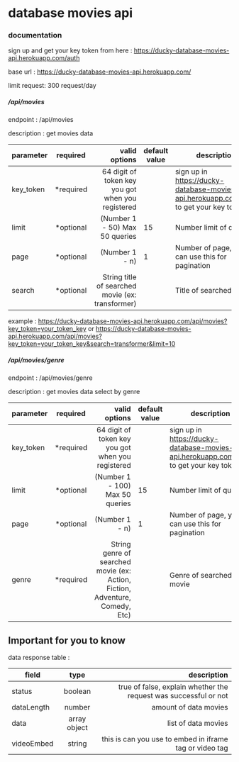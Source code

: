 # database movies api
###  documentation

sign up and get your key token from here : https://ducky-database-movies-api.herokuapp.com/auth  

base url : https://ducky-database-movies-api.herokuapp.com/  

limit request: 300 request/day  
##### /api/movies

endpoint : /api/movies  

description : get movies data  


| parameter |  required |                                     valid options | default value | description                                                                       |
|-----------|:---------:|--------------------------------------------------:|---------------|-----------------------------------------------------------------------------------|
| key_token | *required | 64 digit of token key you got when you registered |               | sign up in https://ducky-database-movies-api.herokuapp.com/auth to get your key token |
| limit     | *optional |                  (Number 1 - 50) Max 50 queries | 15            | Number limit of queries                                                           |
| page      | *optional |                                    (Number 1 - n) | 1             | Number of page, you can use this for pagination                                   |                                                           |
| search    | *optional | String title of searched movie (ex: transformer)  |               | Title of searched movie                                                             |

example : https://ducky-database-movies-api.herokuapp.com/api/movies?key_token=your_token_key or https://ducky-database-movies-api.herokuapp.com/api/movies?key_token=your_token_key&search=transformer&limit=10  

##### /api/movies/genre

endpoint : /api/movies/genre 

description : get movies data select by genre  

| parameter |  required |                                     valid options | default value | description                                                                       |
|-----------|:---------:|--------------------------------------------------:|---------------|-----------------------------------------------------------------------------------|
| key_token | *required | 64 digit of token key you got when you registered |               | sign up in https://ducky-database-movies-api.herokuapp.com/auth to get your key token |
| limit     | *optional |                  (Number 1 - 100) Max 50 queries | 15            | Number limit of queries                                                           |
| page      | *optional |                                    (Number 1 - n) | 1             | Number of page, you can use this for pagination                                   |                                                           |
| genre    | *required | String genre of searched movie (ex: Action, Fiction, Adventure, Comedy, Etc)  |               | Genre of searched movie                                                             |



## Important for you to know
data response table :  
  
  
| field | type | description |
|------------|:------------:|-----------------------------------------------------------------:|
| status | boolean | true of false, explain whether the request was successful or not |
| dataLength | number | amount of data movies |
| data | array object | list of data movies |
| videoEmbed | string | this is can you use to embed in iframe tag or video tag |



